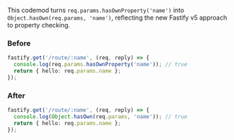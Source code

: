 

This codemod turns `req.params.hasOwnProperty('name')` into `Object.hasOwn(req.params, 'name')`, reflecting the new Fastify v5 approach to property checking.

### Before

```ts
fastify.get('/route/:name', (req, reply) => {
  console.log(req.params.hasOwnProperty('name')); // true
  return { hello: req.params.name };
});
```

### After

```ts
fastify.get('/route/:name', (req, reply) => {
  console.log(Object.hasOwn(req.params, 'name')); // true
  return { hello: req.params.name };
});
```


